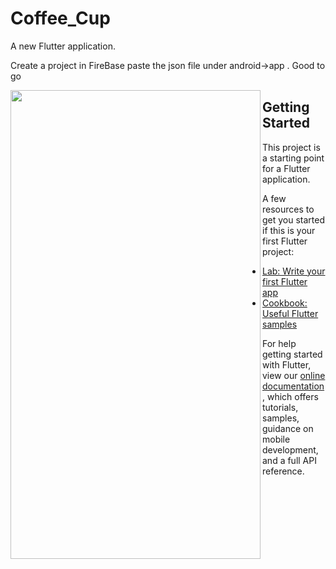 # Coffee_Cup

A new Flutter application.

Create a project in FireBase paste the json file under android->app . Good to go

<a href="url"><img src="https://github.com/Yogesh-333/Cofee-Cup/blob/master/ouput/screen-1.gif" align="left" height="750" width="400" ></a>

## Getting Started

This project is a starting point for a Flutter application.

A few resources to get you started if this is your first Flutter project:

- [Lab: Write your first Flutter app](https://flutter.dev/docs/get-started/codelab)
- [Cookbook: Useful Flutter samples](https://flutter.dev/docs/cookbook)

For help getting started with Flutter, view our
[online documentation](https://flutter.dev/docs), which offers tutorials,
samples, guidance on mobile development, and a full API reference.
